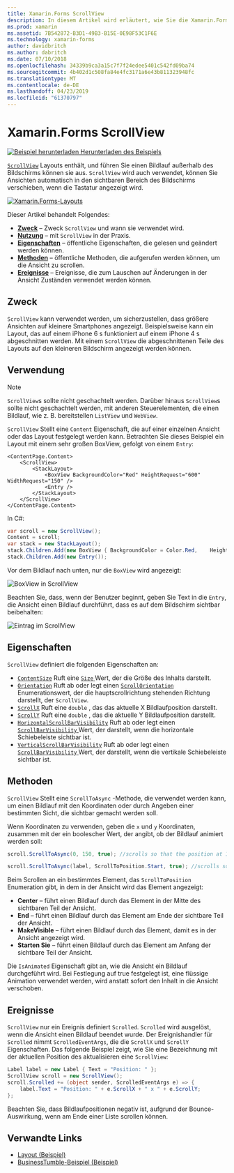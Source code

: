 ```yaml
---
title: Xamarin.Forms ScrollView
description: In diesem Artikel wird erläutert, wie Sie die Xamarin.Forms-ScrollView-Klasse verwenden, um Layouts zu präsentieren, die nicht auf einem Bildschirm passt, und welche Inhalte, die für die Tastatur Platz zu machen.
ms.prod: xamarin
ms.assetid: 7B542872-B3D1-49B3-B15E-0E98F53C1F6E
ms.technology: xamarin-forms
author: davidbritch
ms.author: dabritch
ms.date: 07/10/2018
ms.openlocfilehash: 34339b9ca3a15c7f7f24edee5401c542fd09ba74
ms.sourcegitcommit: 4b402d1c508fa84e4fc3171a6e43b811323948fc
ms.translationtype: MT
ms.contentlocale: de-DE
ms.lasthandoff: 04/23/2019
ms.locfileid: "61370797"
---
```

# <a name="xamarinforms-scrollview"></a>Xamarin.Forms ScrollView

[![Beispiel herunterladen](~/media/shared/download.png) Herunterladen des Beispiels](https://developer.xamarin.com/samples/xamarin-forms/UserInterface/Layout/)

[`ScrollView`](xref:Xamarin.Forms.ScrollView) Layouts enthält, und führen Sie einen Bildlauf außerhalb des Bildschirms können sie aus. `ScrollView` wird auch verwendet, können Sie Ansichten automatisch in den sichtbaren Bereich des Bildschirms verschieben, wenn die Tastatur angezeigt wird.

[![](scroll-view-images/layouts-sml.png "Xamarin.Forms-Layouts")](scroll-view-images/layouts.png#lightbox "Xamarin.Forms-Layouts")

Dieser Artikel behandelt Folgendes:

- **[Zweck](#purpose)**  &ndash; Zweck `ScrollView` und wann sie verwendet wird.
- **[Nutzung](#usage)**  &ndash; mit `ScrollView` in der Praxis.
- **[Eigenschaften](#properties)**  &ndash; öffentliche Eigenschaften, die gelesen und geändert werden können.
- **[Methoden](#methods)**  &ndash; öffentliche Methoden, die aufgerufen werden können, um die Ansicht zu scrollen.
- **[Ereignisse](#events)**  &ndash; Ereignisse, die zum Lauschen auf Änderungen in der Ansicht Zuständen verwendet werden können.

## <a name="purpose"></a>Zweck

`ScrollView` kann verwendet werden, um sicherzustellen, dass größere Ansichten auf kleinere Smartphones angezeigt. Beispielsweise kann ein Layout, das auf einem iPhone 6 s funktioniert auf einem iPhone 4 s abgeschnitten werden. Mit einem `ScrollView` die abgeschnittenen Teile des Layouts auf den kleineren Bildschirm angezeigt werden können.

## <a name="usage"></a>Verwendung

> [!NOTE]
> `ScrollView`s sollte nicht geschachtelt werden. Darüber hinaus `ScrollView`s sollte nicht geschachtelt werden, mit anderen Steuerelementen, die einen Bildlauf, wie z. B. bereitstellen `ListView` und `WebView`.

`ScrollView` Stellt eine `Content` Eigenschaft, die auf einer einzelnen Ansicht oder das Layout festgelegt werden kann. Betrachten Sie dieses Beispiel ein Layout mit einem sehr großen BoxView, gefolgt von einem `Entry`:

```xaml
<ContentPage.Content>
    <ScrollView>
        <StackLayout>
            <BoxView BackgroundColor="Red" HeightRequest="600" WidthRequest="150" />
            <Entry />
        </StackLayout>
    </ScrollView>
</ContentPage.Content>
```

In C#:

```csharp
var scroll = new ScrollView();
Content = scroll;
var stack = new StackLayout();
stack.Children.Add(new BoxView { BackgroundColor = Color.Red,    HeightRequest = 600, WidthRequest = 600 });
stack.Children.Add(new Entry());
```

Vor dem Bildlauf nach unten, nur die `BoxView` wird angezeigt:

![](scroll-view-images/scroll-start.png "BoxView in ScrollView")

Beachten Sie, dass, wenn der Benutzer beginnt, geben Sie Text in die `Entry`, die Ansicht einen Bildlauf durchführt, dass es auf dem Bildschirm sichtbar beibehalten:

![](scroll-view-images/scroll-end.png "Eintrag im ScrollView")

## <a name="properties"></a>Eigenschaften

`ScrollView` definiert die folgenden Eigenschaften an:

- [`ContentSize`](xref:Xamarin.Forms.ScrollView.ContentSizeProperty) Ruft eine [ `Size` ](xref:Xamarin.Forms.Size) Wert, der die Größe des Inhalts darstellt.
- [`Orientation`](xref:Xamarin.Forms.ScrollView.OrientationProperty) Ruft ab oder legt einen [ `ScrollOrientation` ](xref:Xamarin.Forms.ScrollOrientation) Enumerationswert, der die hauptscrollrichtung stehenden Richtung darstellt, der `ScrollView`.
- [`ScrollX`](xref:Xamarin.Forms.ScrollView.ScrollXProperty) Ruft eine `double` , das das aktuelle X Bildlaufposition darstellt.
- [`ScrollY`](xref:Xamarin.Forms.ScrollView.ScrollYProperty) Ruft eine `double` , das die aktuelle Y Bildlaufposition darstellt.
- [`HorizontalScrollBarVisibility`](xref:Xamarin.Forms.ScrollView.HorizontalScrollBarVisibilityProperty) Ruft ab oder legt einen [ `ScrollBarVisibility` ](xref:Xamarin.Forms.ScrollBarVisibility) Wert, der darstellt, wenn die horizontale Schiebeleiste sichtbar ist.
- [`VerticalScrollBarVisibility`](xref:Xamarin.Forms.ScrollView.VerticalScrollBarVisibilityProperty) Ruft ab oder legt einen [ `ScrollBarVisibility` ](xref:Xamarin.Forms.ScrollBarVisibility) Wert, der darstellt, wenn die vertikale Schiebeleiste sichtbar ist.

## <a name="methods"></a>Methoden

`ScrollView` Stellt eine `ScrollToAsync` -Methode, die verwendet werden kann, um einen Bildlauf mit den Koordinaten oder durch Angeben einer bestimmten Sicht, die sichtbar gemacht werden soll.

Wenn Koordinaten zu verwenden, geben die `x` und `y` Koordinaten, zusammen mit der ein boolescher Wert, der angibt, ob der Bildlauf animiert werden soll:

```csharp
scroll.ScrollToAsync(0, 150, true); //scrolls so that the position at 150px from the top is visible

scroll.ScrollToAsync(label, ScrollToPosition.Start, true); //scrolls so that the label is at the start of the list
```

Beim Scrollen an ein bestimmtes Element, das `ScrollToPosition` Enumeration gibt, in dem in der Ansicht wird das Element angezeigt:

- **Center** &ndash; führt einen Bildlauf durch das Element in der Mitte des sichtbaren Teil der Ansicht.
- **End** &ndash; führt einen Bildlauf durch das Element am Ende der sichtbare Teil der Ansicht.
- **MakeVisible** &ndash; führt einen Bildlauf durch das Element, damit es in der Ansicht angezeigt wird.
- **Starten Sie** &ndash; führt einen Bildlauf durch das Element am Anfang der sichtbare Teil der Ansicht.

Die `IsAnimated` Eigenschaft gibt an, wie die Ansicht ein Bildlauf durchgeführt wird. Bei Festlegung auf true festgelegt ist, eine flüssige Animation verwendet werden, wird anstatt sofort den Inhalt in die Ansicht verschoben.

## <a name="events"></a>Ereignisse

`ScrollView` nur ein Ereignis definiert `Scrolled`. `Scrolled` wird ausgelöst, wenn die Ansicht einen Bildlauf beendet wurde. Der Ereignishandler für `Scrolled` nimmt `ScrolledEventArgs`, die die `ScrollX` und `ScrollY` Eigenschaften. Das folgende Beispiel zeigt, wie Sie eine Bezeichnung mit der aktuellen Position des aktualisieren eine `ScrollView`:

```csharp
Label label = new Label { Text = "Position: " };
ScrollView scroll = new ScrollView();
scroll.Scrolled += (object sender, ScrolledEventArgs e) => {
    label.Text = "Position: " + e.ScrollX + " x " + e.ScrollY;
};
```

Beachten Sie, dass Bildlaufpositionen negativ ist, aufgrund der Bounce-Auswirkung, wenn am Ende einer Liste scrollen können.


## <a name="related-links"></a>Verwandte Links

- [Layout (Beispiel)](https://developer.xamarin.com/samples/xamarin-forms/UserInterface/Layout/)
- [BusinessTumble-Beispiel (Beispiel)](https://developer.xamarin.com/samples/xamarin-forms/UserInterface/BusinessTumble/)
